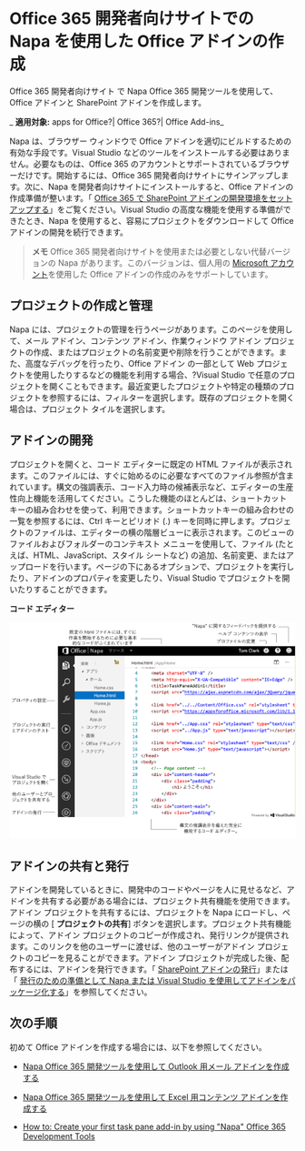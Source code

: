 
# Office 365 開発者向けサイトでの Napa を使用した Office アドインの作成
Office 365 開発者向けサイト で Napa Office 365 開発ツールを使用して、Office アドインと SharePoint アドインを作成します。

 _ **適用対象:** apps for Office?| Office 365?| Office Add-ins_

Napa は、ブラウザー ウィンドウで Office アドインを適切にビルドするための有効な手段です。Visual Studio などのツールをインストールする必要はありません。必要なものは、Office 365 のアカウントとサポートされているブラウザーだけです。開始するには、Office 365 開発者向けサイトにサインアップします。次に、Napa を開発者向けサイトにインストールすると、Office アドインの作成準備が整います。「 [Office 365 で SharePoint アドインの開発環境をセットアップする](http://msdn.microsoft.com/library/b22ce52a-ae9e-4831-9b68-c9210af6dc54%28Office.15%29.aspx)」をご覧ください。Visual Studio の高度な機能を使用する準備ができたとき、Napa を使用すると、容易にプロジェクトをダウンロードして Office アドインの開発を続行できます。

 >**メモ**  Office 365 開発者向けサイトを使用または必要としない代替バージョンの Napa があります。このバージョンは、個人用の [Microsoft アカウント](http://www.microsoft.com/ja-JP/account/default.aspx)を使用した Office アドインの作成のみをサポートしています。


## プロジェクトの作成と管理


Napa には、プロジェクトの管理を行うページがあります。このページを使用して、メール アドイン、コンテンツ アドイン、作業ウィンドウ アドイン プロジェクトの作成、またはプロジェクトの名前変更や削除を行うことができます。また、高度なデバッグを行ったり、Office アドイン の一部として Web プロジェクトを使用したりするなどの機能を利用する場合、?Visual Studio で任意のプロジェクトを開くこともできます。最近変更したプロジェクトや特定の種類のプロジェクトを参照するには、フィルターを選択します。既存のプロジェクトを開く場合は、プロジェクト タイルを選択します。


## アドインの開発


プロジェクトを開くと、コード エディターに既定の HTML ファイルが表示されます。このファイルには、すぐに始めるのに必要なすべてのファイル参照が含まれています。構文の強調表示、コード入力時の候補表示など、エディターの生産性向上機能を活用してください。こうした機能のほとんどは、ショートカット キーの組み合わせを使って、利用できます。ショートカットキーの組み合わせの一覧を参照するには、Ctrl キーとピリオド (.) キーを同時に押します。プロジェクトのファイルは、エディターの横の階層ビューに表示されます。このビューのファイルおよびフォルダーのコンテキスト メニューを使用して、ファイル (たとえば、HTML、JavaScript、スタイル シートなど) の追加、名前変更、またはアップロードを行います。ページの下にあるオプションで、プロジェクトを実行したり、アドインのプロパティを変更したり、Visual Studio でプロジェクトを開いたりすることができます。


**コード エディター**

![コード エディター](../../images/Apps_NAPA_Code_Editor.PNG)


## アドインの共有と発行


アドインを開発しているときに、開発中のコードやページを人に見せるなど、アドインを共有する必要がある場合には、プロジェクト共有機能を使用できます。アドイン プロジェクトを共有するには、プロジェクトを Napa にロードし、ページの横の [ **プロジェクトの共有**] ボタンを選択します。プロジェクト共有機能によって、アドイン プロジェクトのコピーが作成され、発行リンクが提供されます。このリンクを他のユーザーに渡せば、他のユーザーがアドイン プロジェクトのコピーを見ることができます。アドイン プロジェクトが完成した後、配布するには、アドインを発行できます。「 [SharePoint アドインの発行](http://msdn.microsoft.com/library/f5a92b98-5520-4bba-9131-b56d2a21a321%28Office.15%29.aspx)」または「 [発行のための準備として Napa または Visual Studio を使用してアドインをパッケージ化する](../publish/package-your-add-in-using-napa-or-visual-studio.md)」を参照してください。




## 次の手順


初めて Office アドインを作成する場合には、以下を参照してください。


- [Napa Office 365 開発ツールを使用して Outlook 用メール アドインを作成する](aca047c7-5afa-4511-9cac-e22ce9c3bcd7.md)
    
- [Napa Office 365 開発ツールを使用して Excel 用コンテンツ アドインを作成する](create-a-content-add-in-with-napa.md)
    
- [How to: Create your first task pane add-in by using "Napa" Office 365 Development Tools](https://dev.outlook.com/MailAppsGettingStarted/GetStarted.aspx)
    
